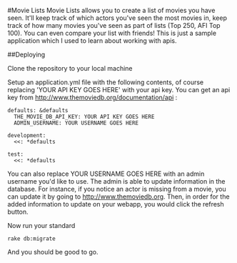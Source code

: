 #Movie Lists
Movie Lists allows you to create a list of movies you have seen. It'll keep track of which actors you've seen the most movies in, keep track of how many movies you've seen as part of lists (Top 250, AFI Top 100). You can even compare your list with friends! This is just a sample application which I used to learn about working with apis. 

##Deploying

Clone the repository to your local machine

Setup an application.yml file with the following contents, of course replacing 'YOUR API KEY GOES HERE' with your api key. You can get an api key from  http://www.themoviedb.org/documentation/api :


```
defaults: &defaults
  THE_MOVIE_DB_API_KEY: YOUR API KEY GOES HERE 
  ADMIN_USERNAME: YOUR USERNAME GOES HERE 

development:
  <<: *defaults

test:
  <<: *defaults
```
You can also replace YOUR USERNAME GOES HERE with an admin username you'd like to use. The admin is able to update information in the database. For instance, if you notice an actor is missing from a movie, you can update it by going to http://www.themoviedb.org. Then, in order for the added information to update on your webapp, you would click the refresh button.

Now run your standard 

```
rake db:migrate
```

And you should be good to go.
